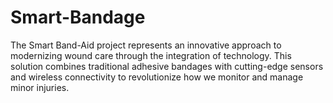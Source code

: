 # Smart-Bandage
The Smart Band-Aid project represents an innovative approach to modernizing wound care through the integration of technology. This solution combines traditional adhesive bandages with cutting-edge sensors and wireless connectivity to revolutionize how we monitor and manage minor injuries.
